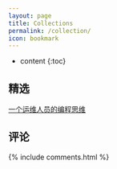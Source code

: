 ```yaml
---
layout: page
title: Collections
permalink: /collection/
icon: bookmark
---
```


* content
{:toc}

## 精选

[一个运维人员的编程思维](http://soft.dog/2016/04/07/thinking-of-programming/)



## 评论

{% include comments.html %}
